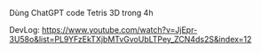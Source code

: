 Dùng ChatGPT code Tetris 3D trong 4h

DevLog: https://www.youtube.com/watch?v=JjEpr-3U58o&list=PL9YFzEkTXjbMTvGvoUbLTPey_ZCN4ds2S&index=12
